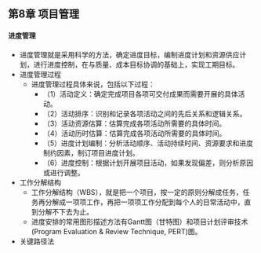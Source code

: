 ## 第8章 项目管理
#### 进度管理
- 进度管理就是采用科学的方法，确定进度目标，编制进度计划和资源供应计划，进行进度控制，在与质量、成本目标协调的基础上，实现工期目标。
- 进度管理过程
	- 进度管理过程具体来说，包括以下过程：
		- （1）活动定义：确定完成项目各项可交付成果而需要开展的具体活动。
		- （2）活动排序：识别和记录各项活动之间的先后关系和逻辑关系。
		- （3）活动资源估算：估算完成各项活动所需要的具体时间。
		- （4）活动历时估算：估算完成各项活动所需要的具体时间。
		- （5）进度计划编制：分析活动顺序、活动持续时间、资源要求和进度制约因素，制订项目进度计划。
		- （6）进度控制：根据计划开展项目活动，如果发现偏差，则分析原因或进行调整。
- 工作分解结构
	- 工作分解结构（WBS），就是把一个项目，按一定的原则分解成任务，任务再分解成一项项工作，再把一项项工作分配到每个人的日常活动中，直到分解不下去为止。
	- 进度安排的常用图形描述方法有Gantt图（甘特图）和项目计划评审技术(Program Evaluation & Review Technique, PERT)图。
- 关键路径法